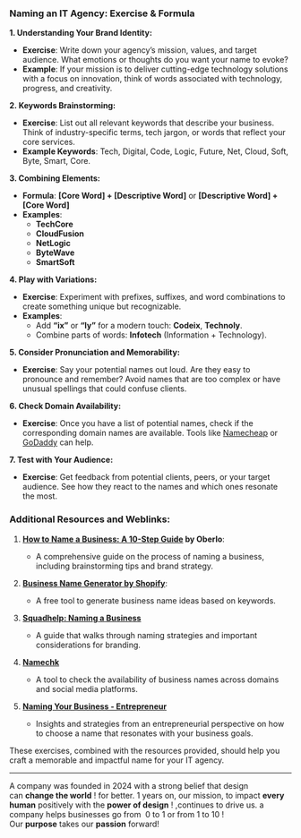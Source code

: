 
### Naming an IT Agency: Exercise & Formula

**1. Understanding Your Brand Identity:**
   - **Exercise**: Write down your agency’s mission, values, and target audience. What emotions or thoughts do you want your name to evoke? 
   - **Example**: If your mission is to deliver cutting-edge technology solutions with a focus on innovation, think of words associated with technology, progress, and creativity.

**2. Keywords Brainstorming:**
   - **Exercise**: List out all relevant keywords that describe your business. Think of industry-specific terms, tech jargon, or words that reflect your core services.
   - **Example Keywords**: Tech, Digital, Code, Logic, Future, Net, Cloud, Soft, Byte, Smart, Core.

**3. Combining Elements:**
   - **Formula**: **[Core Word] + [Descriptive Word]** or **[Descriptive Word] + [Core Word]**
   - **Examples**:
     - **TechCore**
     - **CloudFusion**
     - **NetLogic**
     - **ByteWave**
     - **SmartSoft**

**4. Play with Variations:**
   - **Exercise**: Experiment with prefixes, suffixes, and word combinations to create something unique but recognizable. 
   - **Examples**:
     - Add **“ix”** or **“ly”** for a modern touch: **Codeix**, **Technoly**.
     - Combine parts of words: **Infotech** (Information + Technology).

**5. Consider Pronunciation and Memorability:**
   - **Exercise**: Say your potential names out loud. Are they easy to pronounce and remember? Avoid names that are too complex or have unusual spellings that could confuse clients.

**6. Check Domain Availability:**
   - **Exercise**: Once you have a list of potential names, check if the corresponding domain names are available. Tools like [Namecheap](https://www.namecheap.com/domains/registration/) or [GoDaddy](https://www.godaddy.com/) can help.

**7. Test with Your Audience:**
   - **Exercise**: Get feedback from potential clients, peers, or your target audience. See how they react to the names and which ones resonate the most.

### Additional Resources and Weblinks:

1. **[How to Name a Business: A 10-Step Guide](https://www.oberlo.com/blog/how-to-name-your-business) by Oberlo**:
   - A comprehensive guide on the process of naming a business, including brainstorming tips and brand strategy.

2. **[Business Name Generator by Shopify](https://www.shopify.com/tools/business-name-generator)**:
   - A free tool to generate business name ideas based on keywords.

3. **[Squadhelp: Naming a Business](https://www.squadhelp.com/blog/naming-your-business-8-important-steps-to-consider/)**
   - A guide that walks through naming strategies and important considerations for branding.

4. **[Namechk](https://www.namechk.com/)**
   - A tool to check the availability of business names across domains and social media platforms.

5. **[Naming Your Business - Entrepreneur](https://www.entrepreneur.com/article/21774)**
   - Insights and strategies from an entrepreneurial perspective on how to choose a name that resonates with your business goals.

These exercises, combined with the resources provided, should help you craft a memorable and impactful name for your IT agency.


---


A company was founded in 2024 with a strong belief that design can **change the world** ! for better. 1 years on, our mission, to impact **every human** positively with the **power of design** ! ,continues to drive us. a company  helps businesses go from  0 to 1 or from 1 to 10 ! Our **purpose** takes our **passion** forward!